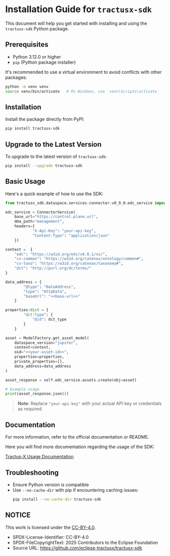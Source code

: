 
# Installation Guide for `tractusx-sdk`

This document will help you get started with installing and using the `tractusx-sdk` Python package.

## Prerequisites

- Python 3.12.0 or higher
- `pip` (Python package installer)

It's recommended to use a virtual environment to avoid conflicts with other packages:

```bash
python -m venv venv
source venv/bin/activate   # On Windows, use `venv\Scripts\activate`
```

## Installation

Install the package directly from PyPI:

```bash
pip install tractusx-sdk
```

## Upgrade to the Latest Version

To upgrade to the latest version of `tractusx-sdk`:

```bash
pip install --upgrade tractusx-sdk
```

## Basic Usage

Here's a quick example of how to use the SDK:

```python
from tractusx_sdk.dataspace.services.connector.v0_9_0.edc_service import ConnectorService

edc_service = ConnectorService(
    base_url="https://control.plane.url", 
    dma_path="management",
    headers={
            "X-Api-Key": "your-api-key",
            "Content-Type": "application/json"
    })

context =  {
    "edc": "https://w3id.org/edc/v0.0.1/ns/",
    "cx-common": "https://w3id.org/catenax/ontology/common#",
    "cx-taxo": "https://w3id.org/catenax/taxonomy#",
    "dct": "http://purl.org/dc/terms/"
}

data_address = { 
        "@type": "DataAddress",
        "type": "HttpData",
        "baseUrl": "<<base-url>>"
    }

properties:dict = {
        "dct:type": {
            "@id": dct_type
        }
    }

asset = ModelFactory.get_asset_model(
    dataspace_version="jupiter",
    context=context,
    oid="<<your-asset-id>>",
    properties=properties,
    private_properties=[],
    data_address=data_address
)

asset_response = self.edc_service.assets.create(obj=asset)

# Example usage
print(asset_response.json())
```

> **Note**: Replace `"your-api-key"` with your actual API key or credentials as required.

## Documentation

For more information, refer to the official documentation or README.

Here you will find more documentation regarding the usage of the SDK:

[Tractus-X Usage Documentation](./docs/user/README.md)

## Troubleshooting

- Ensure Python version is compatible
- Use `--no-cache-dir` with pip if encountering caching issues:
  ```bash
  pip install --no-cache-dir tractusx-sdk
  ```

## NOTICE

This work is licensed under the [CC-BY-4.0](https://creativecommons.org/licenses/by/4.0/legalcode).

- SPDX-License-Identifier: CC-BY-4.0
- SPDX-FileCopyrightText: 2025 Contributors to the Eclipse Foundation
- Source URL: https://github.com/eclipse-tractusx/tractusx-sdk
